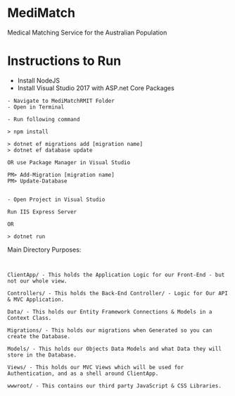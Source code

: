 # MediMatch
Medical Matching Service for the Australian Population

# Instructions to Run

- Install NodeJS
- Install Visual Studio 2017 with ASP.net Core Packages

```
- Navigate to MediMatchRMIT Folder
- Open in Terminal

- Run following command

> npm install

> dotnet ef migrations add [migration name] 
> dotnet ef database update

OR use Package Manager in Visual Studio 

PM> Add-Migration [migration name] 
PM> Update-Database


- Open Project in Visual Studio

Run IIS Express Server

OR

> dotnet run

```

Main Directory Purposes:

```


ClientApp/ - This holds the Application Logic for our Front-End - but not our whole view.

Controllers/ - This holds the Back-End Controller/ - Logic for Our API & MVC Application.

Data/ - This holds our Entity Framework Connections & Models in a Context Class.

Migrations/ - This holds our migrations when Generated so you can create the Database.

Models/ - This holds our Objects Data Models and what Data they will store in the Database.

Views/ - This holds our MVC Views which will be used for Authentication, and as a shell around ClientApp.

wwwroot/ - This contains our third party JavaScript & CSS Libraries.

```
